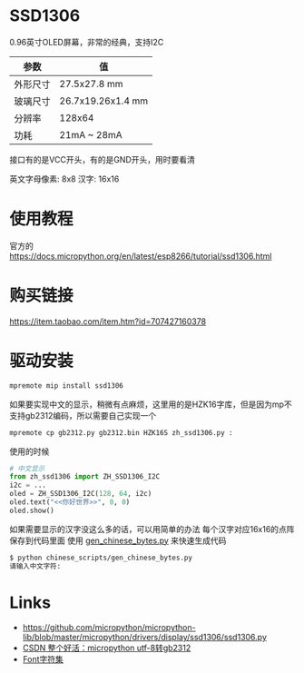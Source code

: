 # SSD1306

0.96英寸OLED屏幕，非常的经典，支持I2C


| 参数 | 值 |
| --- | --- |
| 外形尺寸 | 27.5x27.8 mm |
| 玻璃尺寸 | 26.7x19.26x1.4 mm |
| 分辨率 | 128x64 |
| 功耗 | 21mA ~ 28mA |


接口有的是VCC开头，有的是GND开头，用时要看清

英文字母像素: 8x8
汉字: 16x16



# 使用教程

官方的
https://docs.micropython.org/en/latest/esp8266/tutorial/ssd1306.html

# 购买链接
https://item.taobao.com/item.htm?id=707427160378

# 驱动安装

```sh
mpremote mip install ssd1306
```

如果要实现中文的显示，稍微有点麻烦，这里用的是HZK16字库，但是因为mp不支持gb2312编码，所以需要自己实现一个

```sh
mpremote cp gb2312.py gb2312.bin HZK16S zh_ssd1306.py :
```

使用的时候

```py
# 中文显示
from zh_ssd1306 import ZH_SSD1306_I2C
i2c = ...
oled = ZH_SSD1306_I2C(128, 64, i2c)
oled.text("<<你好世界>>", 0, 0)
oled.show()
```

如果需要显示的汉字没这么多的话，可以用简单的办法
每个汉字对应16x16的点阵保存到代码里面
使用 [gen_chinese_bytes.py](chinese_scripts/gen_chinese_bytes.py) 来快速生成代码

```sh
$ python chinese_scripts/gen_chinese_bytes.py
请输入中文字符: 
```

# Links
- https://github.com/micropython/micropython-lib/blob/master/micropython/drivers/display/ssd1306/ssd1306.py
- [CSDN 整个好活：micropython utf-8转gb2312](https://blog.csdn.net/jd3096/article/details/130257320)
- [Font字符集](https://github.com/aguegu/BitmapFont)